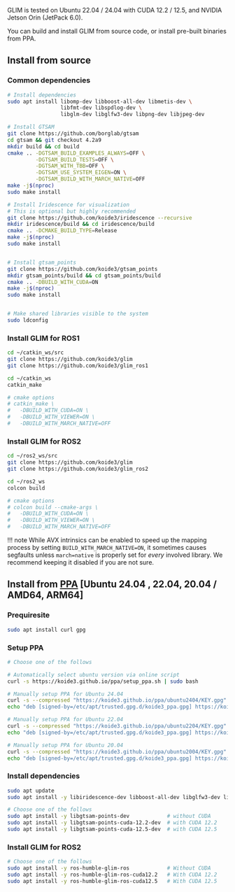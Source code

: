 
GLIM is tested on Ubuntu 22.04 / 24.04 with CUDA 12.2 / 12.5, and NVIDIA Jetson Orin (JetPack 6.0).

You can build and install GLIM from source code, or install pre-built binaries from PPA.

## Install from source

### Common dependencies

```bash
# Install dependencies
sudo apt install libomp-dev libboost-all-dev libmetis-dev \
                 libfmt-dev libspdlog-dev \
                 libglm-dev libglfw3-dev libpng-dev libjpeg-dev

# Install GTSAM
git clone https://github.com/borglab/gtsam
cd gtsam && git checkout 4.2a9
mkdir build && cd build
cmake .. -DGTSAM_BUILD_EXAMPLES_ALWAYS=OFF \
         -DGTSAM_BUILD_TESTS=OFF \
         -DGTSAM_WITH_TBB=OFF \
         -DGTSAM_USE_SYSTEM_EIGEN=ON \
         -DGTSAM_BUILD_WITH_MARCH_NATIVE=OFF
make -j$(nproc)
sudo make install

# Install Iridescence for visualization
# This is optional but highly recommended
git clone https://github.com/koide3/iridescence --recursive
mkdir iridescence/build && cd iridescence/build
cmake .. -DCMAKE_BUILD_TYPE=Release
make -j$(nproc)
sudo make install


# Install gtsam_points
git clone https://github.com/koide3/gtsam_points
mkdir gtsam_points/build && cd gtsam_points/build
cmake .. -DBUILD_WITH_CUDA=ON
make -j$(nproc)
sudo make install


# Make shared libraries visible to the system
sudo ldconfig
```

### Install GLIM for ROS1

```bash
cd ~/catkin_ws/src
git clone https://github.com/koide3/glim
git clone https://github.com/koide3/glim_ros1

cd ~/catkin_ws
catkin_make

# cmake options
# catkin_make \
#   -DBUILD_WITH_CUDA=ON \
#   -DBUILD_WITH_VIEWER=ON \
#   -DBUILD_WITH_MARCH_NATIVE=OFF
```

### Install GLIM for ROS2
```bash
cd ~/ros2_ws/src
git clone https://github.com/koide3/glim
git clone https://github.com/koide3/glim_ros2

cd ~/ros2_ws
colcon build

# cmake options
# colcon build --cmake-args \
#   -DBUILD_WITH_CUDA=ON \
#   -DBUILD_WITH_VIEWER=ON \
#   -DBUILD_WITH_MARCH_NATIVE=OFF
```

!!! note
    While AVX intrinsics can be enabled to speed up the mapping process by setting ```BUILD_WITH_MARCH_NATIVE=ON```, it sometimes causes segfaults unless ```march=native``` is properly set for *every* involved library. We recommend keeping it disabled if you are not sure.



## Install from [PPA](https://koide3.github.io/ppa/) [Ubuntu 24.04 , 22.04, 20.04 / AMD64, ARM64]

### Prequiresite

```bash
sudo apt install curl gpg
```

### Setup PPA

```bash
# Choose one of the follows

# Automatically select ubuntu version via online script
curl -s https://koide3.github.io/ppa/setup_ppa.sh | sudo bash

# Manually setup PPA for Ubuntu 24.04
curl -s --compressed "https://koide3.github.io/ppa/ubuntu2404/KEY.gpg" | gpg --dearmor | sudo tee /etc/apt/trusted.gpg.d/koide3_ppa.gpg >/dev/null
echo "deb [signed-by=/etc/apt/trusted.gpg.d/koide3_ppa.gpg] https://koide3.github.io/ppa/ubuntu2404 ./" | sudo tee /etc/apt/sources.list.d/koide3_ppa.list

# Manually setup PPA for Ubuntu 22.04
curl -s --compressed "https://koide3.github.io/ppa/ubuntu2204/KEY.gpg" | gpg --dearmor | sudo tee /etc/apt/trusted.gpg.d/koide3_ppa.gpg >/dev/null
echo "deb [signed-by=/etc/apt/trusted.gpg.d/koide3_ppa.gpg] https://koide3.github.io/ppa/ubuntu2204 ./" | sudo tee /etc/apt/sources.list.d/koide3_ppa.list

# Manually setup PPA for Ubuntu 20.04
curl -s --compressed "https://koide3.github.io/ppa/ubuntu2004/KEY.gpg" | gpg --dearmor | sudo tee /etc/apt/trusted.gpg.d/koide3_ppa.gpg >/dev/null
echo "deb [signed-by=/etc/apt/trusted.gpg.d/koide3_ppa.gpg] https://koide3.github.io/ppa/ubuntu2004 ./" | sudo tee /etc/apt/sources.list.d/koide3_ppa.list
```

### Install dependencies

```bash
sudo apt update
sudo apt install -y libiridescence-dev libboost-all-dev libglfw3-dev libmetis-dev

# Choose one of the follows
sudo apt install -y libgtsam-points-dev            # without CUDA
sudo apt install -y libgtsam-points-cuda-12.2-dev  # with CUDA 12.2
sudo apt install -y libgtsam-points-cuda-12.5-dev  # with CUDA 12.5
```

### Install GLIM for ROS2

```bash
# Choose one of the follows
sudo apt install -y ros-humble-glim-ros            # Without CUDA
sudo apt install -y ros-humble-glim-ros-cuda12.2   # With CUDA 12.2
sudo apt install -y ros-humble-glim-ros-cuda12.5   # With CUDA 12.5
```

